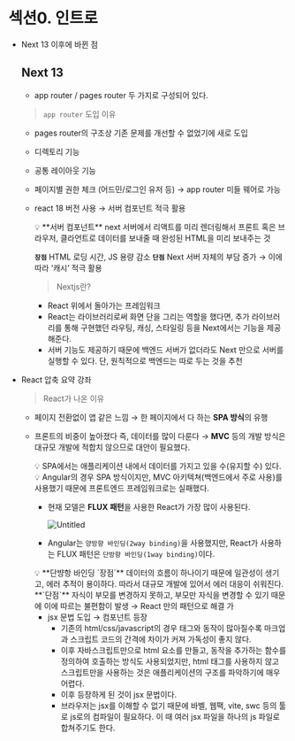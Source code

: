 # 섹션0. 인트로

- Next 13 이후에 바뀐 점
  ## Next 13
  - app router / pages router 두 가지로 구성되어 있다.
  > `app router` 도입 이유
  - pages router의 구조상 기존 문제를 개선할 수 없었기에 새로 도입
  - 디렉토리 기능
  - 공통 레이아웃 기능
  - 페이지별 권한 체크 (어드민/로그인 유저 등) → app router 미들 웨어로 가능
  - react 18 버전 사용 → 서버 컴포넌트 적극 활용
    <aside>
    💡 **서버 컴포넌트**
    next 서버에서 리액트를 미리 렌더링해서 프론트 혹은 브라우저, 클라언트로 데이터를 보내줄 때 완성된 HTML을 미리 보내주는 것
    
    **`장점`** HTML 로딩 시간, JS 용량 감소
    **`단점`** Next 서버 자체의 부담 증가 → 이에 따라 ‘캐시’ 적극 활용
    
    </aside>
    
    > Nextjs란?
    > 
    - React 위에서 돌아가는 프레임워크
    - React는 라이브러리로써 화면 단을 그리는 역할을 했다면, 추가 라이브러리를 통해 구현했던 라우팅, 캐싱, 스타일링 등을 Next에서는 기능을 제공해준다.
    - 서버 기능도 제공하기 때문에 백엔드 서버가 없더라도 Next 만으로 서버를 실행할 수 있다. 단, 원칙적으로 백엔드는 따로 두는 것을 추천

- React 압축 요약 강좌
  > React가 나온 이유
  - 페이지 전환없이 앱 같은 느낌 → 한 페이지에서 다 하는 **SPA 방식**의 유행
  - 프론트의 비중이 높아졌다 즉, 데이터를 많이 다룬다 → **MVC** 등의 개발 방식은 대규모 개발에 적합치 않으므로 대안이 필요했다.
    <aside>
    💡 SPA에서는 애플리케이션 내에서 데이터를 가지고 있을 수(유지할 수) 있다.
    
    </aside>
    
    <aside>
    💡 Angular의 경우 SPA 방식이지만, MVC 아키텍쳐(백엔드에서 주로 사용)를 사용했기 때문에 프론트엔드 프레임워크로는 실패했다.
    
    </aside>
    
    - 현재 모델은 **FLUX 패턴**을 사용한 React가 가장 많이 사용된다.
        
        ![Untitled](https://prod-files-secure.s3.us-west-2.amazonaws.com/a5f08c34-81fb-41c3-aad6-b88833affb72/73a398cd-3017-4511-87cf-1113fa583d3b/Untitled.png)
        
    - Angular는 `양방향 바인딩(2way binding)`을 사용했지만, React가 사용하는 FLUX 패턴은 `단방향 바인딩(1way binding)`이다.
    
    <aside>
    💡 **단뱡항 바인딩
    `장점`** 데이터의 흐름이 하나이기 때문에 일관성이 생기고, 에러 추적이 용이하다. 따라서 대규모 개발에 있어서 에러 대응이 쉬워진다.
    **`단점`** 자식이 부모를 변경하지 못하고, 부모만 자식을 변경할 수 있기 때문에 이에 따르는 불편함이 발생 → React 만의 패턴으로 해결 가
    
    </aside>
    
    - jsx 문법 도입 → 컴포넌트 등장
        - 기존의 html/css/javascript의 경우 태그와 동작이 많아질수록 마크업과 스크립트 코드의 간격에 차이가 커져 가독성이 좋지 않다.
        - 이후 자바스크립트만으로 html 요소를 만들고, 동작을 추가하는 함수를 정의하여 호출하는 방식도 사용되었지만, html 태그를 사용하지 않고 스크립트만을 사용하는 것은 애플리케이션의 구조를 파악하기에 매우 어렵다.
        - 이후 등장하게 된 것이 jsx 문법이다.
        - 브라우저는 jsx를 이해할 수 없기 때문에 바벨, 웹팩, vite, swc 등의 툴로 js로의 컴파일이 필요하다. 이 때 여러 jsx 파일을 하나의 js 파일로 합쳐주기도 한다.

